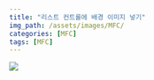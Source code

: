 ```yaml
---
title: "리스트 컨트롤에 배경 이미지 넣기"
img_path: /assets/images/MFC/
categories: [MFC]
tags: [MFC]
---
```


![](2007-06-02-1.jpg)